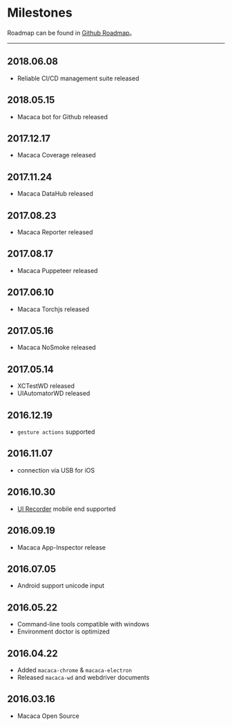 # Milestones

Roadmap can be found in [Github Roadmap](//github.com/alibaba/macaca/labels/Roadmap)。

---

## 2018.06.08

- Reliable CI/CD management suite released

## 2018.05.15

- Macaca bot for Github released

## 2017.12.17

- Macaca Coverage released

## 2017.11.24

- Macaca DataHub released

## 2017.08.23

- Macaca Reporter released

## 2017.08.17

- Macaca Puppeteer released

## 2017.06.10

- Macaca Torchjs released

## 2017.05.16

- Macaca NoSmoke released

## 2017.05.14

- XCTestWD released
- UIAutomatorWD released

## 2016.12.19

- `gesture actions` supported

## 2016.11.07

- connection via USB for iOS

## 2016.10.30

- [UI Recorder](https://github.com/alibaba/uirecorder) mobile end supported

## 2016.09.19

- Macaca App-Inspector release

## 2016.07.05

- Android support unicode input

## 2016.05.22

- Command-line tools compatible with windows
- Environment doctor is optimized

## 2016.04.22

- Added `macaca-chrome` & `macaca-electron`
- Released `macaca-wd` and webdriver documents

## 2016.03.16

- Macaca Open Source
